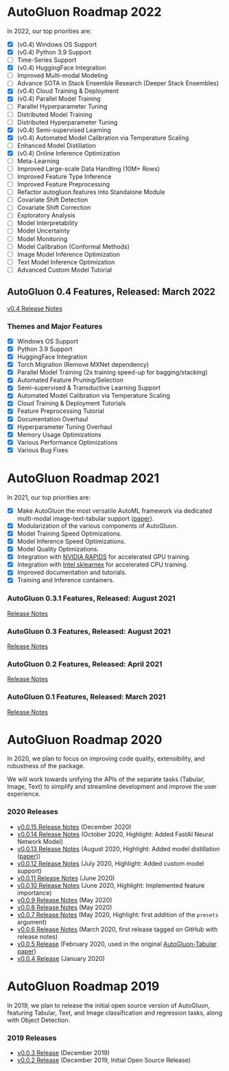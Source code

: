 # AutoGluon Roadmap 2022

In 2022, our top priorities are:

- [x] (v0.4) Windows OS Support
- [x] (v0.4) Python 3.9 Support
- [ ] Time-Series Support
- [x] (v0.4) HuggingFace Integration
- [ ] Improved Multi-modal Modeling
- [ ] Advance SOTA in Stack Ensemble Research (Deeper Stack Ensembles)
- [x] (v0.4) Cloud Training & Deployment
- [x] (v0.4) Parallel Model Training
- [ ] Parallel Hyperparameter Tuning
- [ ] Distributed Model Training
- [ ] Distributed Hyperparameter Tuning
- [x] (v0.4) Semi-supervised Learning
- [x] (v0.4) Automated Model Calibration via Temperature Scaling
- [ ] Enhanced Model Distillation
- [x] (v0.4) Online Inference Optimization
- [ ] Meta-Learning
- [ ] Improved Large-scale Data Handling (10M+ Rows)
- [ ] Improved Feature Type Inference
- [ ] Improved Feature Preprocessing
- [ ] Refactor autogluon.features into Standalone Module
- [ ] Covariate Shift Detection
- [ ] Covariate Shift Correction
- [ ] Exploratory Analysis
- [ ] Model Interpretability
- [ ] Model Uncertainty
- [ ] Model Monitoring
- [ ] Model Calibration (Conformal Methods)
- [ ] Image Model Inference Optimization
- [ ] Text Model Inference Optimization
- [ ] Advanced Custom Model Tutorial

## AutoGluon 0.4 Features, Released: March 2022

[v0.4 Release Notes](https://github.com/autogluon/autogluon/releases/tag/v0.4.0)

### Themes and Major Features

- [x] Windows OS Support
- [x] Python 3.9 Support
- [x] HuggingFace Integration
- [x] Torch Migration (Remove MXNet dependency)
- [x] Parallel Model Training (2x training speed-up for bagging/stacking)
- [x] Automated Feature Pruning/Selection
- [x] Semi-supervised & Transductive Learning Support
- [x] Automated Model Calibration via Temperature Scaling
- [x] Cloud Training & Deployment Tutorials
- [x] Feature Preprocessing Tutorial
- [x] Documentation Overhaul
- [x] Hyperparameter Tuning Overhaul
- [x] Memory Usage Optimizations
- [x] Various Performance Optimizations
- [x] Various Bug Fixes

# AutoGluon Roadmap 2021

In 2021, our top priorities are:

- [x] Make AutoGluon the most versatile AutoML framework via dedicated multi-modal image-text-tabular support ([paper](https://arxiv.org/abs/2111.02705)).
- [x] Modularization of the various components of AutoGluon.
- [x] Model Training Speed Optimizations.
- [x] Model Inference Speed Optimizations.
- [x] Model Quality Optimizations.
- [x] Integration with [NVIDIA RAPIDS](https://developer.nvidia.com/rapids) for accelerated GPU training.
- [x] Integration with [Intel sklearnex](https://github.com/intel/scikit-learn-intelex) for accelerated CPU training.
- [x] Improved documentation and tutorials.
- [x] Training and Inference containers.

### AutoGluon 0.3.1 Features, Released: August 2021

[Release Notes](https://github.com/autogluon/autogluon/releases/tag/v0.3.1)

### AutoGluon 0.3 Features, Released: August 2021

[Release Notes](https://github.com/autogluon/autogluon/releases/tag/v0.3.0)

### AutoGluon 0.2 Features, Released: April 2021

[Release Notes](https://github.com/autogluon/autogluon/releases/tag/v0.2.0)

### AutoGluon 0.1 Features, Released: March 2021

[Release Notes](https://github.com/autogluon/autogluon/releases/tag/v0.1.0)

# AutoGluon Roadmap 2020

In 2020, we plan to focus on improving code quality, extensibility, and robustness of the package.

We will work towards unifying the APIs of the separate tasks (Tabular, Image, Text) to simplify and streamline development and improve the user experience.

### 2020 Releases

- [v0.0.15 Release Notes](https://github.com/autogluon/autogluon/releases/tag/v0.0.15) (December 2020)
- [v0.0.14 Release Notes](https://github.com/autogluon/autogluon/releases/tag/v0.0.14) (October 2020, Highlight: Added FastAI Neural Network Model)
- [v0.0.13 Release Notes](https://github.com/autogluon/autogluon/releases/tag/v0.0.13) (August 2020, Highlight: Added model distillation ([paper](https://arxiv.org/abs/2006.14284)))
- [v0.0.12 Release Notes](https://github.com/autogluon/autogluon/releases/tag/v0.0.12) (July 2020, Highlight: Added custom model support)
- [v0.0.11 Release Notes](https://github.com/autogluon/autogluon/releases/tag/v0.0.11) (June 2020)
- [v0.0.10 Release Notes](https://github.com/autogluon/autogluon/releases/tag/v0.0.10) (June 2020, Highlight: Implemented feature importance)
- [v0.0.9 Release Notes](https://github.com/autogluon/autogluon/releases/tag/v0.0.9) (May 2020)
- [v0.0.8 Release Notes](https://github.com/autogluon/autogluon/releases/tag/v0.0.8) (May 2020)
- [v0.0.7 Release Notes](https://github.com/autogluon/autogluon/releases/tag/v0.0.7) (May 2020, Highlight: first addition of the `presets` argument)
- [v0.0.6 Release Notes](https://github.com/autogluon/autogluon/releases/tag/v0.0.6) (March 2020, first release tagged on GitHub with release notes)
- [v0.0.5 Release](https://pypi.org/project/autogluon/0.0.5/) (February 2020, used in the original [AutoGluon-Tabular paper](https://arxiv.org/abs/2003.06505))
- [v0.0.4 Release](https://pypi.org/project/autogluon/0.0.4/) (January 2020)

# AutoGluon Roadmap 2019

In 2019, we plan to release the initial open source version of AutoGluon, featuring Tabular, Text, and Image classification and regression tasks, along with Object Detection.

### 2019 Releases

- [v0.0.3 Release](https://pypi.org/project/autogluon/0.0.3/) (December 2019)
- [v0.0.2 Release](https://pypi.org/project/autogluon/0.0.2/) (December 2019, Initial Open Source Release)
